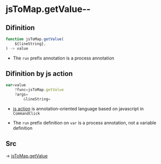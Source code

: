 # jsToMap.getValue--

## Difinition

```js.js
function jsToMap.getValue(
	${lineString},
) -> value
```

- The `run` prefix annotation is a process annotation


## Difinition by js action

```js.js
var=value
	?func=jsToMap.getValue
	?args=
		&lineString=
```

- [js action](#) is annotation-oriented language based on javascript in `CommandClick`

- The `run` prefix definition on `var` is a process annotation, not a variable definition

## Src

-> [jsToMap.getValue](https://github.com/puutaro/CommandClick/blob/master/app/src/main/java/com/puutaro/commandclick/fragment_lib/terminal_fragment/js_interface/text/JsToMap.kt#L38)


